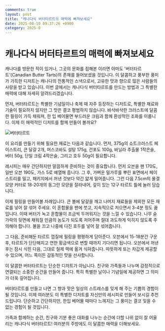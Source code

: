 ```yaml
---
comments: true
layout: post
title: "캐나다식 버터타르트의 매력에 빠져보세요"
date: 2025-08-10 09:37:26 +0900
category: 2025-8
---
```


# 캐나다식 버터타르트의 매력에 빠져보세요

캐나다를 방문한 적이 있거나, 그곳의 문화를 접해본 이라면 아마도 '버터타르트'(Canadian Butter Tarts)의 존재를 들어보셨을 것입니다. 이 달콤하고 풍부한 풍미가 가득한 디저트는 캐나다의 전통적인 스낵으로서, 고유한 맛과 향으로 많은 사람들의 사랑을 받고 있습니다. 이번 글에서는 캐나다식 버터타르트를 만드는 방법과 그 특별한 매력에 대해 자세히 알려드리겠습니다.

먼저, 버터타르트는 특별한 기념일이나 축제 때 자주 등장하는 디저트로, 특별한 재료와 기술이 필요하지 않지만 그 맛은 결코 평범하지 않습니다. 바삭바삭한 크러스트에 달콤한 필링이 가득 채워져, 한 입 베어물면 부드러운 크림과 함께 환상적인 조화를 이룹니다. 이제 이 매력적인 디저트를 함께 만들어 볼까요?

![버터타르트](https://www.themealdb.com/images/media/meals/wpputp1511812960.jpg)

이 요리를 만들기 위해 필요한 재료는 다음과 같습니다. 먼저, 375g의 쇼트크러스트 페이스트리, 큰 달걀 2개, 머스코바도 설탕 175g, 건포도 100g, 바닐라 추출물 1작은술, 버터 50g, 단일 크림 4작은술, 그리고 호두 50g이 필요합니다.

레시피는 매우 간단하지만 말끔하게 준비하는 것이 중요합니다. 먼저 오븐을 팬 170도, 일반 오븐 190도, 가스 5로 예열해 줍니다. 그 후, 가벼운 밀가루를 뿌린 표면에서 페이스트리를 밀고, 패키지에서 꺼낸 것보다 약간 얇게 밀어줍니다. 그런 다음 7.5cm의 물결 모양 커터로 18-20개의 동그란 모양을 잘라내어, 깊이 있는 12구 타르트 틀에 눌러 담습니다.

이제 필링을 만들어볼 차례입니다. 큰 볼에 달걀을 깨고 나머지 재료들을 제외한 모든 재료를 넣어 잘 섞어 주세요. 이 혼합물을 팬에 붓고, 지속적으로 저으면서 3-4분 정도 끓입니다. 이때 버터가 녹고 혼합물이 조금씩 두꺼워지는 것을 느낄 수 있습니다. 나무 숟가락의 뒷면에 채워질 만큼의 농도가 되도록 저어주며 절대 과도하게 익히지 않도록 주의해야 합니다. 불을 끄고 나중에 다진 호두를 넣어 잘 섞어줍니다.

그 다음, 준비해둔 타르트 껍질에 필링을 평평하게 담아준다. 오븐에서 15-18분간 구운 후, 타르트가 단단해지고 연한 황금색으로 변할 때까지 기다리면 됩니다. 오븐에서 꺼낸 후는 잠시 식힌 다음, 그대로 철제 랙에 옮겨 식혀줍니다. 따뜻하게 또는 차갑게 제공할 수 있으며, 어느 쪽이든 감동적인 맛을 선사합니다.

이 달콤한 버터타르트는 단순한 디저트가 아닙니다. 친구와 가족들과 나누며 감정적으로 연결되는 소중한 순간을 만들어 줍니다. 특히 특별한 날이나 기념일에 제공하면 그 의미가 더욱 깊어집니다. 

버터타르트를 만들고 나면 그 향과 맛은 일상의 스트레스를 잊게 해 주는 기쁨의 경험이 될 것입니다. 이제 여러분도 이 특별한 디저트를 자신만의 레시피로 만들어 보시길 추천드립니다. 단순하고 간단하지만, 한입 베어물 때마다 느껴지는 그 풍미는 결코 잊을 수 없는 경험이 될 것입니다. 

가족과 함께하는 순간, 친구와 기분 좋은 대화를 나누는 순간에 더할 나위 없이 잘 어울리는 캐나다식 버터타르트! 여러분의 주방에도 이 달콤한 매력을 더해보세요.